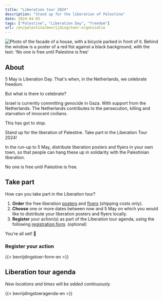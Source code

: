 ```yaml
---
title: "Liberation tour 2024"
description: "Stand up for the liberation of Palestine"
date: 2024-04-03
tags: ["Palestine", "Liberation Day", "freedom"]
url: /en/palestina/bevrijdingstoer-organisatie
---
```


![Photo of the facade of a house, with a bicycle parked in front of it. Behind the window is a poster of a red fist against a black background, with the text: 'No one is free until Palestine is free'](/img/niemand-is-vrij_raamposter.jpg)

## About

5 May is Liberation Day. That's when, in the Netherlands, we celebrate freedom.

But what is there to celebrate?

Israel is currently committing genocide in Gaza. With support from the Netherlands. The Netherlands contributes to the persecution, killing and starvation of innocent civilians.

This has got to stop. 

Stand up for the liberation of Palestine. Take part in the Liberation Tour 2024!

In the run-up to 5 May, distribute liberation posters and flyers in your own town, so that people can hang these up in solidarity with the Palestinian liberation.

No one is free until Palestine is free.

## Take part

How can you take part in the Liberation tour?

1. **Order** the free liberation [posters](https://derodelap.nl/product/palestinavrij-poster/) and [flyers](https://derodelap.nl/product/vrij-palestina-flyers/) (shipping costs only).
2. **Choose** one or more dates between now and 5 May on which you would like to distribute your liberation posters and flyers locally.
3. **Register** your action(s) as part of the Liberation tour agenda, using the following [registration form](#register-your-action). (optional)

You're all set! 🎉

### Register your action

{{< bevrijdingstoer-form-en >}}

## Liberation tour agenda

_New locations and times will be added continuously._

{{< bevrijdingstoeragenda-en >}}
